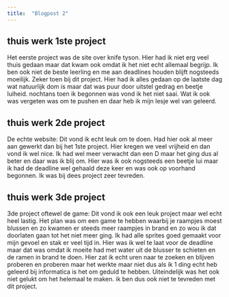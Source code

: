 ```yaml
---
title:  "Blogpost 2"
---
```


## thuis werk 1ste project

Het eerste project was de site over knife tyson. Hier had ik niet erg veel thuis gedaan maar dat kwam ook omdat ik het niet echt allemaal begrijp. Ik ben ook niet de beste leerling en me aan deadlines houden blijft nogsteeds moeilijk. Zeker toen bij dit project. Hier had ik alles gedaan op de laatste dag wat natuurlijk dom is maar dat was puur door uitstel gedrag en beetje luiheid. nochtans toen ik begonnen was vond ik het niet saai. Wat ik ook was vergeten was om te pushen en daar heb ik mijn lesje wel van geleerd.



## thuis werk 2de project

De echte website: Dit vond ik echt leuk om te doen. Had hier ook al meer aan gewerkt dan bij het 1ste project.
 Hier kregen we veel vrijheid en dan vond ik wel nice.
  Ik had wel meer verwacht dan een D maar het ging dus al beter en daar was ik blij om. Hier was ik ook nogsteeds een beetje lui maar ik had de deadline wel gehaald deze keer en was ook op voorhand begonnen. Ik was bij dees project zeer tevreden.

## thuis werk 3de project

3de project oftewel de game: Dit vond ik ook een leuk project maar wel echt heel lastig.
 Het plan was om een game te hebben waarbij je raampjes moest blussen en zo kwamen er steeds meer raampjes in brand en zo wou ik dat doorlaten gaan tot het niet meer ging.
 Ik had alle sprites goed gemaakt voor mijn gevoel en stak er veel tijd in. Hier was ik wel te laat voor de deadline maar dat was omdat ik moeite had met water uit de blusser te schieten en de ramen in brand te doen. Hier zat ik echt uren naar te zoeken en blijven proberen en proberen maar het werkte maar niet dus als ik 1 ding echt heb geleerd bij informatica is het om geduld te hebben.
  Uiteindelijk was het ook niet gelukt om het helemaal te maken.
  ik ben dus ook niet te tevreden met dit project.